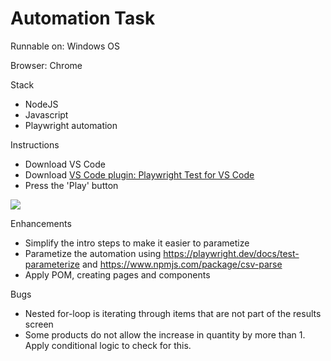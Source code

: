 # Automation Task

Runnable on: Windows OS

Browser: Chrome

Stack
- NodeJS
- Javascript
- Playwright automation

Instructions
- Download VS Code
- Download [VS Code plugin: Playwright Test for VS Code](https://marketplace.visualstudio.com/items?itemName=ms-playwright.playwright)
- Press the 'Play' button
<img src="https://i.imgur.com/6YYdSYE.png">

Enhancements
- Simplify the intro steps to make it easier to parametize
- Parametize the automation using https://playwright.dev/docs/test-parameterize and https://www.npmjs.com/package/csv-parse
- Apply POM, creating pages and components

Bugs
- Nested for-loop is iterating through items that are not part of the results screen
- Some products do not allow the increase in quantity by more than 1. Apply conditional logic to check for this.